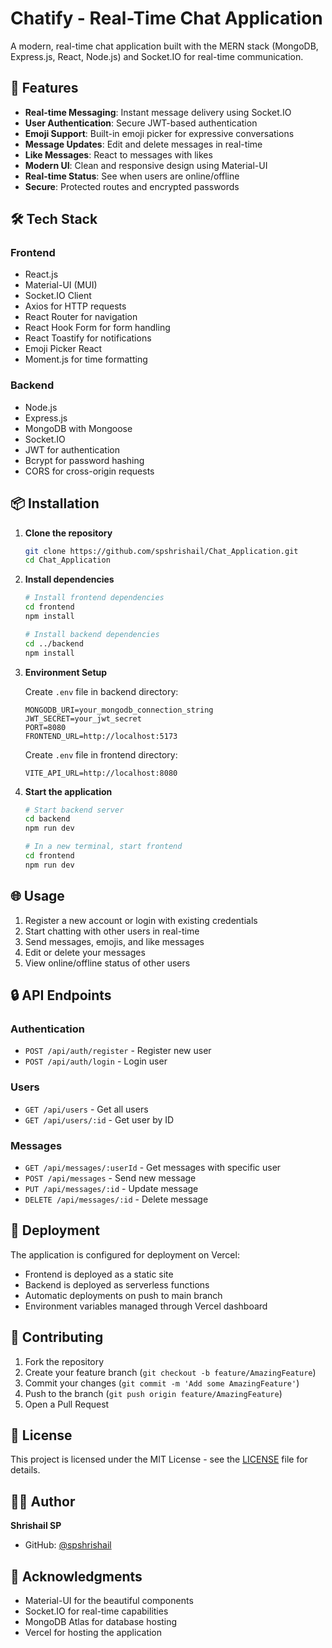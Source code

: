 # Chatify - Real-Time Chat Application

A modern, real-time chat application built with the MERN stack (MongoDB, Express.js, React, Node.js) and Socket.IO for real-time communication.

## 🚀 Features

- **Real-time Messaging**: Instant message delivery using Socket.IO
- **User Authentication**: Secure JWT-based authentication
- **Emoji Support**: Built-in emoji picker for expressive conversations
- **Message Updates**: Edit and delete messages in real-time
- **Like Messages**: React to messages with likes
- **Modern UI**: Clean and responsive design using Material-UI
- **Real-time Status**: See when users are online/offline
- **Secure**: Protected routes and encrypted passwords

## 🛠️ Tech Stack

### Frontend
- React.js
- Material-UI (MUI)
- Socket.IO Client
- Axios for HTTP requests
- React Router for navigation
- React Hook Form for form handling
- React Toastify for notifications
- Emoji Picker React
- Moment.js for time formatting

### Backend
- Node.js
- Express.js
- MongoDB with Mongoose
- Socket.IO
- JWT for authentication
- Bcrypt for password hashing
- CORS for cross-origin requests

## 📦 Installation

1. **Clone the repository**
   ```bash
   git clone https://github.com/spshrishail/Chat_Application.git
   cd Chat_Application
   ```

2. **Install dependencies**
   ```bash
   # Install frontend dependencies
   cd frontend
   npm install

   # Install backend dependencies
   cd ../backend
   npm install
   ```

3. **Environment Setup**

   Create `.env` file in backend directory:
   ```env
   MONGODB_URI=your_mongodb_connection_string
   JWT_SECRET=your_jwt_secret
   PORT=8080
   FRONTEND_URL=http://localhost:5173
   ```

   Create `.env` file in frontend directory:
   ```env
   VITE_API_URL=http://localhost:8080
   ```

4. **Start the application**
   ```bash
   # Start backend server
   cd backend
   npm run dev

   # In a new terminal, start frontend
   cd frontend
   npm run dev
   ```

## 🌐 Usage

1. Register a new account or login with existing credentials
2. Start chatting with other users in real-time
3. Send messages, emojis, and like messages
4. Edit or delete your messages
5. View online/offline status of other users

## 🔒 API Endpoints

### Authentication
- `POST /api/auth/register` - Register new user
- `POST /api/auth/login` - Login user

### Users
- `GET /api/users` - Get all users
- `GET /api/users/:id` - Get user by ID

### Messages
- `GET /api/messages/:userId` - Get messages with specific user
- `POST /api/messages` - Send new message
- `PUT /api/messages/:id` - Update message
- `DELETE /api/messages/:id` - Delete message

## 🚀 Deployment

The application is configured for deployment on Vercel:

- Frontend is deployed as a static site
- Backend is deployed as serverless functions
- Automatic deployments on push to main branch
- Environment variables managed through Vercel dashboard

## 🤝 Contributing

1. Fork the repository
2. Create your feature branch (`git checkout -b feature/AmazingFeature`)
3. Commit your changes (`git commit -m 'Add some AmazingFeature'`)
4. Push to the branch (`git push origin feature/AmazingFeature`)
5. Open a Pull Request

## 📝 License

This project is licensed under the MIT License - see the [LICENSE](LICENSE) file for details.

## 👨‍💻 Author

**Shrishail SP**
- GitHub: [@spshrishail](https://github.com/spshrishail)

## 🙏 Acknowledgments

- Material-UI for the beautiful components
- Socket.IO for real-time capabilities
- MongoDB Atlas for database hosting
- Vercel for hosting the application
